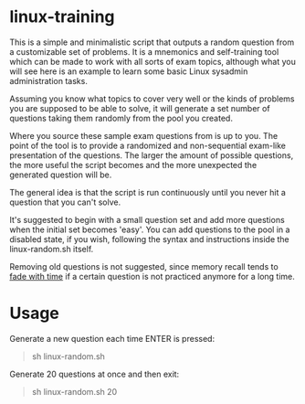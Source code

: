 # linux-training

This is a simple and minimalistic script that outputs a random question from a customizable set of problems. It is a mnemonics and self-training tool which can be made to work with all sorts of exam topics, although what you will see here is an example to learn some basic Linux sysadmin administration tasks.

Assuming you know what topics to cover very well or the kinds of problems you are supposed to be able to solve, it will generate a set number of questions taking them randomly from the pool you created.

Where you source these sample exam questions from is up to you. The point of the tool is to provide a randomized and non-sequential exam-like presentation of the questions. The larger the amount of possible questions, the more useful the script becomes and the more unexpected the generated question will be. 

The general idea is that the script is run continuously until you never hit a question that you can't solve. 

It's suggested to begin with a small question set and add more questions when the initial set becomes 'easy'. You can add questions to the pool in a disabled state, if you wish, following the syntax and instructions inside the linux-random.sh itself. 

Removing old questions is not suggested, since memory recall tends to [fade with time](https://en.wikipedia.org/wiki/Decay_theory) if a certain question is not practiced anymore for a long time.


# Usage

Generate a new question each time ENTER is pressed:

> sh linux-random.sh

Generate  20 questions at once and then exit:

> sh linux-random.sh 20



